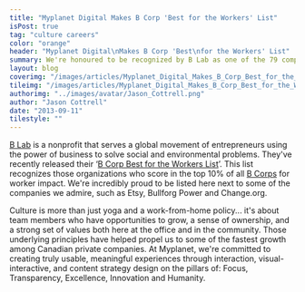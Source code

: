 ```yaml
---
title: "Myplanet Digital Makes B Corp 'Best for the Workers' List"
isPost: true
tag: "culture careers"
color: "orange"
header: "Myplanet Digital\nMakes B Corp 'Best\nfor the Workers' List"
summary: We're honoured to be recognized by B Lab as one of the 79 companies across 39 industries and 6 countries that have created the most positive impact for their workers.
layout: blog
coverimg: "/images/articles/Myplanet_Digital_Makes_B_Corp_Best_for_the_Workers_List/cover.jpg"
tileimg: "/images/articles/Myplanet_Digital_Makes_B_Corp_Best_for_the_Workers_List/tile.jpg"
authorimg: "../images/avatar/Jason_Cottrell.png"
author: "Jason Cottrell"
date: "2013-09-11"
tilestyle: ""
---
```


[B Lab](http://www.bcorporation.net/what-are-b-corps/the-non-profit-behind-b-corps) is a nonprofit that serves a global movement of entrepreneurs using the power of business to solve social and environmental problems. They've recently released their ‘[B Corp Best for the Workers List](http://bestfortheworld.bcorporation.net/2013-best-for-the-world-worker-honorees.html)’. This list recognizes those organizations who score in the top 10% of all [B Corps](http://www.bcorporation.net/what-are-b-corps) for worker impact. We're incredibly proud to be listed here next to some of the companies we admire, such as Etsy, Bullforg Power and Change.org.

Culture is more than just yoga and a work-from-home policy... it's about team members who have opportunities to grow, a sense of ownership, and a strong set of values both here at the office and in the community. Those underlying principles have helped propel us to some of the fastest growth among Canadian private companies. At Myplanet, we're committed to creating truly usable, meaningful experiences through interaction, visual-interactive, and content strategy design on the pillars of: Focus, Transparency, Excellence, Innovation and Humanity.